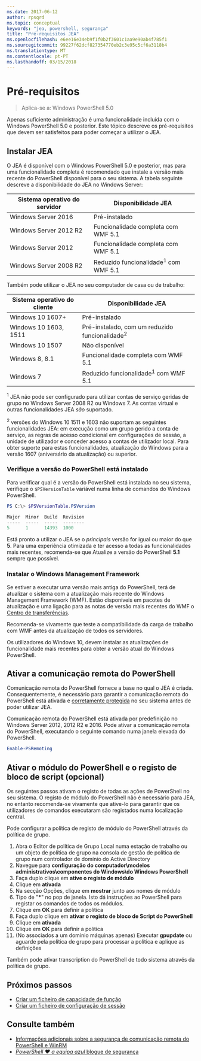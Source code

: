 ```yaml
---
ms.date: 2017-06-12
author: rpsqrd
ms.topic: conceptual
keywords: "jea, powershell, segurança"
title: "Pré-requisitos JEA"
ms.openlocfilehash: e6ee16e34eb9f1f0b2f3601c1aa9e90ab4f785f1
ms.sourcegitcommit: 99227f62dcf827354770eb2c3e95c5cf6a3118b4
ms.translationtype: MT
ms.contentlocale: pt-PT
ms.lasthandoff: 03/15/2018
---
```

# <a name="prerequisites"></a>Pré-requisitos

> Aplica-se a: Windows PowerShell 5.0

Apenas suficiente administração é uma funcionalidade incluída com o Windows PowerShell 5.0 e posterior.
Este tópico descreve os pré-requisitos que devem ser satisfeitos para poder começar a utilizar o JEA.

## <a name="install-jea"></a>Instalar JEA

O JEA é disponível com o Windows PowerShell 5.0 e posterior, mas para uma funcionalidade completa é recomendado que instale a versão mais recente do PowerShell disponível para o seu sistema.
A tabela seguinte descreve a disponibilidade do JEA no Windows Server:

Sistema operativo do servidor   | Disponibilidade JEA
--------------------------|--------------------------------
Windows Server 2016       | Pré-instalado
Windows Server 2012 R2    | Funcionalidade completa com WMF 5.1
Windows Server 2012       | Funcionalidade completa com WMF 5.1
Windows Server 2008 R2    | Reduzido funcionalidade<sup>1</sup> com WMF 5.1

Também pode utilizar o JEA no seu computador de casa ou de trabalho:

Sistema operativo do cliente   | Disponibilidade JEA
--------------------------|-----------------------------------------------------
Windows 10 1607+          | Pré-instalado
Windows 10 1603, 1511     | Pré-instalado, com um reduzido funcionalidade<sup>2</sup>
Windows 10 1507           | Não disponível
Windows 8, 8.1            | Funcionalidade completa com WMF 5.1
Windows 7                 | Reduzido funcionalidade<sup>1</sup> com WMF 5.1

<sup>1</sup> JEA não pode ser configurado para utilizar contas de serviço geridas de grupo no Windows Server 2008 R2 ou Windows 7.
As contas virtual e outras funcionalidades JEA *são* suportado.

<sup>2</sup> versões do Windows 10 1511 e 1603 não suportam as seguintes funcionalidades JEA: em execução como um grupo gerido a conta de serviço, as regras de acesso condicional em configurações de sessão, a unidade de utilizador e conceder acesso a contas de utilizador local.
Para obter suporte para estas funcionalidades, atualização do Windows para a versão 1607 (aniversário da atualização) ou superior.

### <a name="check-which-version-of-powershell-is-installed"></a>Verifique a versão do PowerShell está instalado

Para verificar qual é a versão do PowerShell está instalada no seu sistema, verifique o `$PSVersionTable` variável numa linha de comandos do Windows PowerShell.

```powershell
PS C:\> $PSVersionTable.PSVersion

Major  Minor  Build  Revision
-----  -----  -----  --------
5      1      14393  1000
```

Está pronto a utilizar o JEA se o *principais* versão for igual ou maior do que **5**.
Para uma experiência otimizada e ter acesso a todas as funcionalidades mais recentes, recomenda-se que Atualize a versão do PowerShell **5.1** sempre que possível.

### <a name="install-windows-management-framework"></a>Instalar o Windows Management Framework

Se estiver a executar uma versão mais antiga do PowerShell, terá de atualizar o sistema com a atualização mais recente do Windows Management Framework (WMF).
Estão disponíveis em pacotes de atualização e uma ligação para as notas de versão mais recentes do WMF o [Centro de transferências](https://aka.ms/WMF5).

Recomenda-se vivamente que teste a compatibilidade da carga de trabalho com WMF antes da atualização de todos os servidores.

Os utilizadores do Windows 10, devem instalar as atualizações de funcionalidade mais recentes para obter a versão atual do Windows PowerShell.

## <a name="enable-powershell-remoting"></a>Ativar a comunicação remota do PowerShell

Comunicação remota do PowerShell fornece a base no qual o JEA é criada.
Consequentemente, é necessário para garantir a comunicação remota do PowerShell está ativada e [corretamente protegida](https://msdn.microsoft.com/powershell/scripting/setup/winrmsecurity) no seu sistema antes de poder utilizar JEA.

Comunicação remota do PowerShell está ativada por predefinição no Windows Server 2012, 2012 R2 e 2016.
Pode ativar a comunicação remota do PowerShell, executando o seguinte comando numa janela elevada do PowerShell.

```powershell
Enable-PSRemoting
```

## <a name="enable-powershell-module-and-script-block-logging-optional"></a>Ativar o módulo do PowerShell e o registo de bloco de script (opcional)

Os seguintes passos ativam o registo de todas as ações de PowerShell no seu sistema.
O registo de módulo do PowerShell não é necessário para JEA, no entanto recomenda-se vivamente que ative-lo para garantir que os utilizadores de comandos executaram são registados numa localização central.

Pode configurar a política de registo de módulo do PowerShell através da política de grupo.

1. Abra o Editor de política de Grupo Local numa estação de trabalho ou um objeto de política de grupo na consola de gestão de política de grupo num controlador de domínio do Active Directory
2. Navegue para **configuração do computador\\modelos administrativos\\componentes do Windows\\do Windows PowerShell**
3. Faça duplo clique em **ative o registo de módulo**
4. Clique em **ativada**
5. Na secção Opções, clique em **mostrar** junto aos nomes de módulo
6. Tipo de "**\***" no pop de janela. Isto dá instruções ao PowerShell para registar os comandos de todos os módulos.
7. Clique em **OK** para definir a política
8. Faça duplo clique em **ativar o registo de bloco de Script do PowerShell**
9. Clique em **ativada**
10. Clique em **OK** para definir a política
11. (No associados a um domínio máquinas apenas) Executar **gpupdate** ou aguarde pela política de grupo para processar a política e aplique as definições

Também pode ativar transcription do PowerShell de todo sistema através da política de grupo.

## <a name="next-steps"></a>Próximos passos

- [Criar um ficheiro de capacidade de função](role-capabilities.md)
- [Criar um ficheiro de configuração de sessão](session-configurations.md)

## <a name="see-also"></a>Consulte também

- [Informações adicionais sobre a segurança de comunicação remota do PowerShell e WinRM](https://msdn.microsoft.com/powershell/scripting/setup/winrmsecurity)
- [*PowerShell ♥ a equipa azul* blogue de segurança](https://blogs.msdn.microsoft.com/powershell/2015/06/09/powershell-the-blue-team/)

